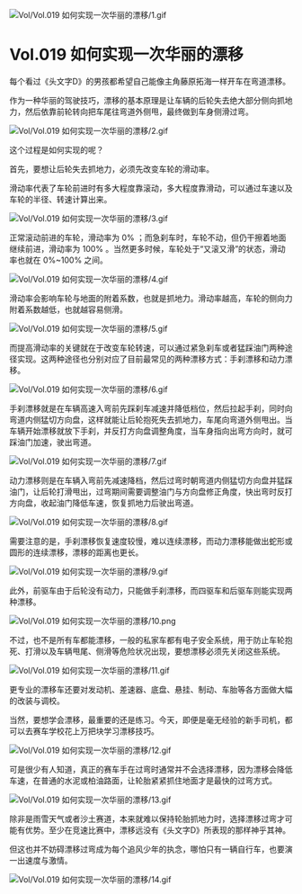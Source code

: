 
![Vol/Vol.019 如何实现一次华丽的漂移/1.gif](https://cdn.jsdelivr.net/gh/qiaoshouzi/static/image/Vol/Vol.019%20如何实现一次华丽的漂移/1.gif)

# Vol.019 如何实现一次华丽的漂移

每个看过《头文字D》的男孩都希望自己能像主角藤原拓海一样开车在弯道漂移。

作为一种华丽的驾驶技巧，漂移的基本原理是让车辆的后轮失去绝大部分侧向抓地力，然后依靠前轮转向把车尾往弯道外侧甩，最终做到车身侧滑过弯。

![Vol/Vol.019 如何实现一次华丽的漂移/2.gif](https://cdn.jsdelivr.net/gh/qiaoshouzi/static/image/Vol/Vol.019%20如何实现一次华丽的漂移/2.gif)

这个过程是如何实现的呢？

首先，要想让后轮失去抓地力，必须先改变车轮的滑动率。

滑动率代表了车轮前进时有多大程度靠滚动，多大程度靠滑动，可以通过车速以及车轮的半径、转速计算出来。

![Vol/Vol.019 如何实现一次华丽的漂移/3.gif](https://cdn.jsdelivr.net/gh/qiaoshouzi/static/image/Vol/Vol.019%20如何实现一次华丽的漂移/3.gif)

正常滚动前进的车轮，滑动率为 0% ；而急刹车时，车轮不动，但仍干擦着地面继续前进，滑动率为 100% 。当然更多时候，车轮处于“又滚又滑”的状态，滑动率也就在 0%\~100% 之间。

![Vol/Vol.019 如何实现一次华丽的漂移/4.gif](https://cdn.jsdelivr.net/gh/qiaoshouzi/static/image/Vol/Vol.019%20如何实现一次华丽的漂移/4.gif)

滑动率会影响车轮与地面的附着系数，也就是抓地力。滑动率越高，车轮的侧向力附着系数越低，也就越容易侧滑。

![Vol/Vol.019 如何实现一次华丽的漂移/5.gif](https://cdn.jsdelivr.net/gh/qiaoshouzi/static/image/Vol/Vol.019%20如何实现一次华丽的漂移/5.gif)

而提高滑动率的关键就在于改变车轮转速，可以通过紧急刹车或者猛踩油门两种途径实现。这两种途径也分别对应了目前最常见的两种漂移方式：手刹漂移和动力漂移。

![Vol/Vol.019 如何实现一次华丽的漂移/6.gif](https://cdn.jsdelivr.net/gh/qiaoshouzi/static/image/Vol/Vol.019%20如何实现一次华丽的漂移/6.gif)

手刹漂移就是在车辆高速入弯前先踩刹车减速并降低档位，然后拉起手刹，同时向弯道内侧猛切方向盘，这样就能让后轮抱死失去抓地力，车尾向弯道外侧甩出。当车辆开始漂移就放下手刹，并反打方向盘调整角度，当车身指向出弯方向时，就可踩油门加速，驶出弯道。

![Vol/Vol.019 如何实现一次华丽的漂移/7.gif](https://cdn.jsdelivr.net/gh/qiaoshouzi/static/image/Vol/Vol.019%20如何实现一次华丽的漂移/7.gif)

动力漂移则是在车辆入弯前先减速降档，然后过弯时朝弯道内侧猛切方向盘并猛踩油门，让后轮打滑甩出，过弯期间需要调整油门与方向盘修正角度，快出弯时反打方向盘，收起油门降低车速，恢复抓地力后驶出弯道。

![Vol/Vol.019 如何实现一次华丽的漂移/8.gif](https://cdn.jsdelivr.net/gh/qiaoshouzi/static/image/Vol/Vol.019%20如何实现一次华丽的漂移/8.gif)

需要注意的是，手刹漂移恢复速度较慢，难以连续漂移，而动力漂移能做出蛇形或圆形的连续漂移，漂移的距离也更长。

![Vol/Vol.019 如何实现一次华丽的漂移/9.gif](https://cdn.jsdelivr.net/gh/qiaoshouzi/static/image/Vol/Vol.019%20如何实现一次华丽的漂移/9.gif)

此外，前驱车由于后轮没有动力，只能做手刹漂移，而四驱车和后驱车则能实现两种漂移。

![Vol/Vol.019 如何实现一次华丽的漂移/10.png](https://cdn.jsdelivr.net/gh/qiaoshouzi/static/image/Vol/Vol.019%20如何实现一次华丽的漂移/10.png)

不过，也不是所有车都能漂移，一般的私家车都有电子安全系统，用于防止车轮抱死、打滑以及车辆甩尾、侧滑等危险状况出现，要想漂移必须先关闭这些系统。

![Vol/Vol.019 如何实现一次华丽的漂移/11.gif](https://cdn.jsdelivr.net/gh/qiaoshouzi/static/image/Vol/Vol.019%20如何实现一次华丽的漂移/11.gif)

更专业的漂移车还要对发动机、差速器、底盘、悬挂、制动、车胎等各方面做大幅的改装与调校。

当然，要想学会漂移，最重要的还是练习。今天，即便是毫无经验的新手司机，都可以去赛车学校花上万把块学习漂移技巧。

![Vol/Vol.019 如何实现一次华丽的漂移/12.gif](https://cdn.jsdelivr.net/gh/qiaoshouzi/static/image/Vol/Vol.019%20如何实现一次华丽的漂移/12.gif)

可是很少有人知道，真正的赛车手在过弯时通常并不会选择漂移，因为漂移会降低车速，在普通的水泥或柏油路面，让轮胎紧紧抓住地面才是最快的过弯方式。

![Vol/Vol.019 如何实现一次华丽的漂移/13.gif](https://cdn.jsdelivr.net/gh/qiaoshouzi/static/image/Vol/Vol.019%20如何实现一次华丽的漂移/13.gif)

除非是雨雪天气或者沙土赛道，本来就难以保持轮胎抓地力时，选择漂移过弯才可能有优势。至少在竞速比赛中，漂移远没有《头文字D》所表现的那样神乎其神。

但这也并不妨碍漂移过弯成为每个追风少年的执念，哪怕只有一辆自行车，也要演一出速度与激情。

![Vol/Vol.019 如何实现一次华丽的漂移/14.gif](https://cdn.jsdelivr.net/gh/qiaoshouzi/static/image/Vol/Vol.019%20如何实现一次华丽的漂移/14.gif)
